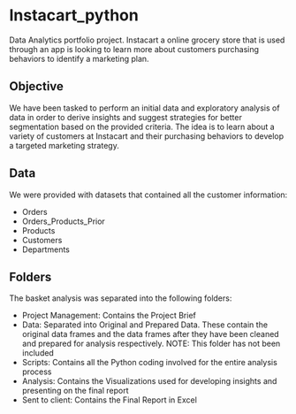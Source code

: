 # Instacart_python
Data Analytics portfolio project. Instacart a online grocery store that is used through an app is looking to learn more about customers purchasing behaviors to identify a marketing plan.
## Objective
We have been tasked to perform an initial data and exploratory analysis of data in order to derive insights and suggest strategies for better segmentation based on the provided criteria. The idea is to learn about a variety of customers at Instacart and their purchasing behaviors to develop a targeted marketing strategy.
## Data
We were provided with datasets that contained all the customer information:
- Orders
- Orders_Products_Prior
- Products
- Customers
- Departments
## Folders
The basket analysis was separated into the following folders:
- Project Management: Contains the Project Brief
- Data: Separated into Original and Prepared Data. These contain the original data frames and the data frames after they have been cleaned and prepared for analysis respectively. NOTE: This folder has not been included
- Scripts: Contains all the Python coding involved for the entire analysis process
- Analysis: Contains the Visualizations used for developing insights and presenting on the final report
- Sent to client: Contains the Final Report in Excel
